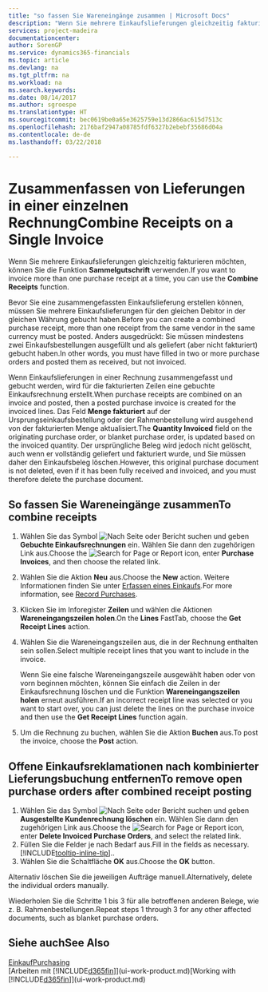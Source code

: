 ```yaml
---
title: "so fassen Sie Wareneingänge zusammen | Microsoft Docs"
description: "Wenn Sie mehrere Einkaufslieferungen gleichzeitig fakturieren möchten, können Sie die Funktion Sammelgutschrift verwenden."
services: project-madeira
documentationcenter: 
author: SorenGP
ms.service: dynamics365-financials
ms.topic: article
ms.devlang: na
ms.tgt_pltfrm: na
ms.workload: na
ms.search.keywords: 
ms.date: 08/14/2017
ms.author: sgroespe
ms.translationtype: HT
ms.sourcegitcommit: bec0619be0a65e3625759e13d2866ac615d7513c
ms.openlocfilehash: 2176baf2947a08785fdf6327b2ebebf35686d04a
ms.contentlocale: de-de
ms.lasthandoff: 03/22/2018

---
```

# <a name="combine-receipts-on-a-single-invoice"></a><span data-ttu-id="69cf4-103">Zusammenfassen von Lieferungen in einer einzelnen Rechnung</span><span class="sxs-lookup"><span data-stu-id="69cf4-103">Combine Receipts on a Single Invoice</span></span>
<span data-ttu-id="69cf4-104">Wenn Sie mehrere Einkaufslieferungen gleichzeitig fakturieren möchten, können Sie die Funktion **Sammelgutschrift** verwenden.</span><span class="sxs-lookup"><span data-stu-id="69cf4-104">If you want to invoice more than one purchase receipt at a time, you can use the **Combine Receipts** function.</span></span>  

<span data-ttu-id="69cf4-105">Bevor Sie eine zusammengefassten Einkaufslieferung erstellen können, müssen Sie mehrere Einkaufslieferungen für den gleichen Debitor in der gleichen Währung gebucht haben.</span><span class="sxs-lookup"><span data-stu-id="69cf4-105">Before you can create a combined purchase receipt, more than one receipt from the same vendor in the same currency must be posted.</span></span> <span data-ttu-id="69cf4-106">Anders ausgedrückt: Sie müssen mindestens zwei Einkaufsbestellungen ausgefüllt und als geliefert (aber nicht fakturiert) gebucht haben.</span><span class="sxs-lookup"><span data-stu-id="69cf4-106">In other words, you must have filled in two or more purchase orders and posted them as received, but not invoiced.</span></span>  

<span data-ttu-id="69cf4-107">Wenn Einkaufslieferungen in einer Rechnung zusammengefasst und gebucht werden, wird für die fakturierten Zeilen eine gebuchte Einkaufsrechnung erstellt.</span><span class="sxs-lookup"><span data-stu-id="69cf4-107">When purchase receipts are combined on an invoice and posted, then a posted purchase invoice is created for the invoiced lines.</span></span> <span data-ttu-id="69cf4-108">Das Feld **Menge fakturiert** auf der Ursprungseinkaufsbestellung oder der Rahmenbestellung wird ausgehend von der fakturierten Menge aktualisiert.</span><span class="sxs-lookup"><span data-stu-id="69cf4-108">The **Quantity Invoiced** field on the originating purchase order, or blanket purchase order, is updated based on the invoiced quantity.</span></span> <span data-ttu-id="69cf4-109">Der ursprüngliche Beleg wird jedoch nicht gelöscht, auch wenn er vollständig geliefert und fakturiert wurde, und Sie müssen daher den Einkaufsbeleg löschen.</span><span class="sxs-lookup"><span data-stu-id="69cf4-109">However, this original purchase document is not deleted, even if it has been fully received and invoiced, and you must therefore delete the purchase document.</span></span>  

## <a name="to-combine-receipts"></a><span data-ttu-id="69cf4-110">So fassen Sie Wareneingänge zusammen</span><span class="sxs-lookup"><span data-stu-id="69cf4-110">To combine receipts</span></span>  
1. <span data-ttu-id="69cf4-111">Wählen Sie das Symbol ![Nach Seite oder Bericht suchen](media/ui-search/search_small.png "Nach Seite oder Bericht suchen") und geben **Gebuchte Einkaufsrechnungen** ein. Wählen Sie dann den zugehörigen Link aus.</span><span class="sxs-lookup"><span data-stu-id="69cf4-111">Choose the ![Search for Page or Report](media/ui-search/search_small.png "Search for Page or Report icon") icon, enter **Purchase Invoices**, and then choose the related link.</span></span>  
2. <span data-ttu-id="69cf4-112">Wählen Sie die Aktion **Neu** aus.</span><span class="sxs-lookup"><span data-stu-id="69cf4-112">Choose the **New** action.</span></span> <span data-ttu-id="69cf4-113">Weitere Informationen finden Sie unter [Erfassen eines Einkaufs](purchasing-how-record-purchases.md).</span><span class="sxs-lookup"><span data-stu-id="69cf4-113">For more information, see [Record Purchases](purchasing-how-record-purchases.md).</span></span>  
3. <span data-ttu-id="69cf4-114">Klicken Sie im Inforegister **Zeilen** und wählen die  Aktionen **Wareneingangszeilen holen**.</span><span class="sxs-lookup"><span data-stu-id="69cf4-114">On the **Lines** FastTab, choose the **Get Receipt Lines** action.</span></span>  
4. <span data-ttu-id="69cf4-115">Wählen Sie die Wareneingangszeilen aus, die in der Rechnung enthalten sein sollen.</span><span class="sxs-lookup"><span data-stu-id="69cf4-115">Select multiple receipt lines that you want to include in the invoice.</span></span>  

    <span data-ttu-id="69cf4-116">Wenn Sie eine falsche Wareneingangszeile ausgewählt haben oder von vorn beginnen möchten, können Sie einfach die Zeilen in der Einkaufsrechnung löschen und die Funktion **Wareneingangszeilen holen** erneut ausführen.</span><span class="sxs-lookup"><span data-stu-id="69cf4-116">If an incorrect receipt line was selected or you want to start over, you can just delete the lines on the purchase invoice and then use the **Get Receipt Lines** function again.</span></span>  
5. <span data-ttu-id="69cf4-117">Um die Rechnung zu buchen, wählen Sie die Aktion **Buchen** aus.</span><span class="sxs-lookup"><span data-stu-id="69cf4-117">To post the invoice, choose the **Post** action.</span></span>  

## <a name="to-remove-open-purchase-orders-after-combined-receipt-posting"></a><span data-ttu-id="69cf4-118">Offene Einkaufsreklamationen nach kombinierter Lieferungsbuchung entfernen</span><span class="sxs-lookup"><span data-stu-id="69cf4-118">To remove open purchase orders after combined receipt posting</span></span>  
1. <span data-ttu-id="69cf4-119">Wählen Sie das Symbol ![Nach Seite oder Bericht suchen](media/ui-search/search_small.png "Nach Seite oder Bericht suchen") und geben **Ausgestellte Kundenrechnung löschen** ein. Wählen Sie dann den zugehörigen Link aus.</span><span class="sxs-lookup"><span data-stu-id="69cf4-119">Choose the ![Search for Page or Report](media/ui-search/search_small.png "Search for Page or Report icon") icon, enter **Delete Invoiced Purchase Orders**, and select the related link.</span></span>  
2. <span data-ttu-id="69cf4-120">Füllen Sie die Felder je nach Bedarf aus.</span><span class="sxs-lookup"><span data-stu-id="69cf4-120">Fill in the fields as necessary.</span></span> [!INCLUDE[tooltip-inline-tip](includes/tooltip-inline-tip_md.md)]<span data-ttu-id="69cf4-121">.</span><span class="sxs-lookup"><span data-stu-id="69cf4-121">.</span></span>
3. <span data-ttu-id="69cf4-122">Wählen Sie die Schaltfläche **OK** aus.</span><span class="sxs-lookup"><span data-stu-id="69cf4-122">Choose the **OK** button.</span></span>  

<span data-ttu-id="69cf4-123">Alternativ löschen Sie die jeweiligen Aufträge manuell.</span><span class="sxs-lookup"><span data-stu-id="69cf4-123">Alternatively, delete the individual orders manually.</span></span>

<span data-ttu-id="69cf4-124">Wiederholen Sie die Schritte 1 bis 3 für alle betroffenen anderen Belege, wie z. B. Rahmenbestellungen.</span><span class="sxs-lookup"><span data-stu-id="69cf4-124">Repeat steps 1 through 3 for any other affected documents, such as blanket purchase orders.</span></span>

## <a name="see-also"></a><span data-ttu-id="69cf4-125">Siehe auch</span><span class="sxs-lookup"><span data-stu-id="69cf4-125">See Also</span></span>  
[<span data-ttu-id="69cf4-126">Einkauf</span><span class="sxs-lookup"><span data-stu-id="69cf4-126">Purchasing</span></span>](purchasing-manage-purchasing.md)  
<span data-ttu-id="69cf4-127">[Arbeiten mit [!INCLUDE[d365fin](includes/d365fin_md.md)]](ui-work-product.md)</span><span class="sxs-lookup"><span data-stu-id="69cf4-127">[Working with [!INCLUDE[d365fin](includes/d365fin_md.md)]](ui-work-product.md)</span></span>

